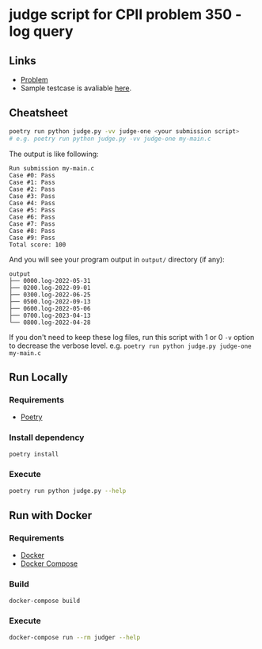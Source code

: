 # judge script for CPII problem 350 - log query

## Links

- [Problem](https://v2.noj.tw/course/110-Computer-Programming-II/problem/350)
- Sample testcase is avaliable [here](https://idocntnu-my.sharepoint.com/:u:/g/personal/40747019s_eduad_ntnu_edu_tw/EW27VmA4_fBLi5SznEP59KgBXNmLON4kKtHyJv_JCQnRPA?e=MjTsYc).

## Cheatsheet

```bash
poetry run python judge.py -vv judge-one <your submission script>
# e.g. poetry run python judge.py -vv judge-one my-main.c
```

The output is like following:

```
Run submission my-main.c
Case #0: Pass
Case #1: Pass
Case #2: Pass
Case #3: Pass
Case #4: Pass
Case #5: Pass
Case #6: Pass
Case #7: Pass
Case #8: Pass
Case #9: Pass
Total score: 100
```

And you will see your program output in `output/` directory (if any):

```
output
├── 0000.log-2022-05-31
├── 0200.log-2022-09-01
├── 0300.log-2022-06-25
├── 0500.log-2022-09-13
├── 0600.log-2022-05-06
├── 0700.log-2023-04-13
└── 0800.log-2022-04-28
```

If you don't need to keep these log files, run this script with 1 or 0 `-v` option to decrease the verbose level.
e.g. `poetry run python judge.py judge-one my-main.c`

## Run Locally

### Requirements

- [Poetry](https://python-poetry.org/)

### Install dependency

```bash
poetry install
```

### Execute

```bash
poetry run python judge.py --help
```

## Run with Docker

### Requirements

- [Docker](https://python-poetry.org/)
- [Docker Compose](https://docs.docker.com/compose/)

### Build

```bash
docker-compose build
```

### Execute

```bash
docker-compose run --rm judger --help
```
